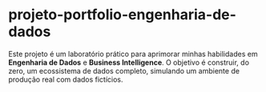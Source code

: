 # projeto-portfolio-engenharia-de-dados
Este projeto é um laboratório prático para aprimorar minhas habilidades em **Engenharia de Dados** e **Business Intelligence**. 
O objetivo é construir, do zero, um ecossistema de dados completo, simulando um ambiente de produção real com dados fictícios.
